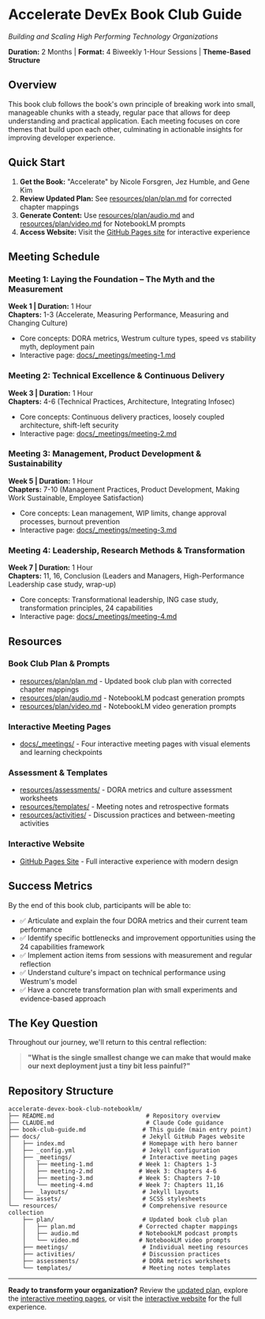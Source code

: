 # Accelerate DevEx Book Club Guide

_Building and Scaling High Performing Technology Organizations_

**Duration:** 2 Months | **Format:** 4 Biweekly 1-Hour Sessions | **Theme-Based Structure**

## Overview

This book club follows the book's own principle of breaking work into small, manageable chunks with a steady, regular pace that allows for deep understanding and practical application. Each meeting focuses on core themes that build upon each other, culminating in actionable insights for improving developer experience.

## Quick Start

1. **Get the Book:** "Accelerate" by Nicole Forsgren, Jez Humble, and Gene Kim
2. **Review Updated Plan:** See [resources/plan/plan.md](resources/plan/plan.md) for corrected chapter mappings
3. **Generate Content:** Use [resources/plan/audio.md](resources/plan/audio.md) and [resources/plan/video.md](resources/plan/video.md) for NotebookLM prompts
4. **Access Website:** Visit the [GitHub Pages site](https://mhenke.github.io/accelerate-devex-book-club-notebooklm/) for interactive experience

## Meeting Schedule

### Meeting 1: Laying the Foundation – The Myth and the Measurement

**Week 1 | Duration:** 1 Hour  
**Chapters:** 1-3 (Accelerate, Measuring Performance, Measuring and Changing Culture)

- Core concepts: DORA metrics, Westrum culture types, speed vs stability myth, deployment pain
- Interactive page: [docs/\_meetings/meeting-1.md](docs/_meetings/meeting-1.md)

### Meeting 2: Technical Excellence & Continuous Delivery

**Week 3 | Duration:** 1 Hour  
**Chapters:** 4-6 (Technical Practices, Architecture, Integrating Infosec)

- Core concepts: Continuous delivery practices, loosely coupled architecture, shift-left security
- Interactive page: [docs/\_meetings/meeting-2.md](docs/_meetings/meeting-2.md)

### Meeting 3: Management, Product Development & Sustainability

**Week 5 | Duration:** 1 Hour  
**Chapters:** 7-10 (Management Practices, Product Development, Making Work Sustainable, Employee Satisfaction)

- Core concepts: Lean management, WIP limits, change approval processes, burnout prevention
- Interactive page: [docs/\_meetings/meeting-3.md](docs/_meetings/meeting-3.md)

### Meeting 4: Leadership, Research Methods & Transformation

**Week 7 | Duration:** 1 Hour  
**Chapters:** 11, 16, Conclusion (Leaders and Managers, High-Performance Leadership case study, wrap-up)

- Core concepts: Transformational leadership, ING case study, transformation principles, 24 capabilities
- Interactive page: [docs/\_meetings/meeting-4.md](docs/_meetings/meeting-4.md)

## Resources

### Book Club Plan & Prompts

- [resources/plan/plan.md](resources/plan/plan.md) - Updated book club plan with corrected chapter mappings
- [resources/plan/audio.md](resources/plan/audio.md) - NotebookLM podcast generation prompts
- [resources/plan/video.md](resources/plan/video.md) - NotebookLM video generation prompts

### Interactive Meeting Pages

- [docs/\_meetings/](docs/_meetings/) - Four interactive meeting pages with visual elements and learning checkpoints

### Assessment & Templates

- [resources/assessments/](resources/assessments/) - DORA metrics and culture assessment worksheets
- [resources/templates/](resources/templates/) - Meeting notes and retrospective formats
- [resources/activities/](resources/activities/) - Discussion practices and between-meeting activities

### Interactive Website

- [GitHub Pages Site](https://mhenke.github.io/accelerate-devex-book-club-notebooklm/) - Full interactive experience with modern design

## Success Metrics

By the end of this book club, participants will be able to:

- ✅ Articulate and explain the four DORA metrics and their current team performance
- ✅ Identify specific bottlenecks and improvement opportunities using the 24 capabilities framework
- ✅ Implement action items from sessions with measurement and regular reflection
- ✅ Understand culture's impact on technical performance using Westrum's model
- ✅ Have a concrete transformation plan with small experiments and evidence-based approach

## The Key Question

Throughout our journey, we'll return to this central reflection:

> **"What is the single smallest change we can make that would make our next deployment just a tiny bit less painful?"**

## Repository Structure

```text
accelerate-devex-book-club-notebooklm/
├── README.md                          # Repository overview
├── CLAUDE.md                          # Claude Code guidance
├── book-club-guide.md                # This guide (main entry point)
├── docs/                             # Jekyll GitHub Pages website
│   ├── index.md                      # Homepage with hero banner
│   ├── _config.yml                   # Jekyll configuration
│   ├── _meetings/                    # Interactive meeting pages
│   │   ├── meeting-1.md             # Week 1: Chapters 1-3
│   │   ├── meeting-2.md             # Week 3: Chapters 4-6
│   │   ├── meeting-3.md             # Week 5: Chapters 7-10
│   │   └── meeting-4.md             # Week 7: Chapters 11,16
│   ├── _layouts/                     # Jekyll layouts
│   └── assets/                       # SCSS stylesheets
└── resources/                        # Comprehensive resource collection
    ├── plan/                         # Updated book club plan
    │   ├── plan.md                  # Corrected chapter mappings
    │   ├── audio.md                 # NotebookLM podcast prompts
    │   └── video.md                 # NotebookLM video prompts
    ├── meetings/                     # Individual meeting resources
    ├── activities/                   # Discussion practices
    ├── assessments/                  # DORA metrics worksheets
    └── templates/                    # Meeting notes templates
```

---

**Ready to transform your organization?** Review the [updated plan](resources/plan/plan.md), explore the [interactive meeting pages](docs/_meetings/), or visit the [interactive website](https://mhenke.github.io/accelerate-devex-book-club-notebooklm/) for the full experience.
